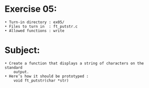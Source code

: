 # Exercise 05:
	• Turn-in directory : ex05/
	• Files to turn in  : ft_putstr.c
	• Allowed functions : write
# Subject:
	• Create a function that displays a string of characters on the standard
		output.
	• Here’s how it should be prototyped :
		void ft_putstr(char *str)
